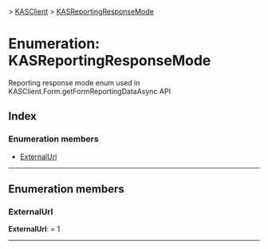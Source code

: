 [](../README.md) > [KASClient](../modules/kasclient.md) > [KASReportingResponseMode](../enums/kasclient.kasreportingresponsemode.md)

# Enumeration: KASReportingResponseMode


Reporting response mode enum used in KASClient.Form.getFormReportingDataAsync API

## Index

### Enumeration members

* [ExternalUrl](kasclient.kasreportingresponsemode.md#externalurl)



---

## Enumeration members

<a id="externalurl"></a>

###  ExternalUrl

**ExternalUrl**:  = 1

___

